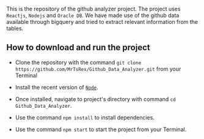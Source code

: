 This is the repository of the github analyzer project. The project uses `Reactjs`, `Nodejs` and `Oracle DB`. We have made use of the github data available through bigquery and tried to extract relevant information from the tables. 

## How to download and run the project

 - Clone the repository with the command `git clone https://github.com/MrTsRex/Github_Data_Analyzer.git` from your Terminal

 - Install the recent version of [`Node`](https://nodejs.org/en/).

 - Once installed, navigate to project's directory with command `cd Github_Data_Analyzer`.

 - Use the command `npm install` to install dependencies.

 - Use the command `npm start` to start the project from your Terminal.